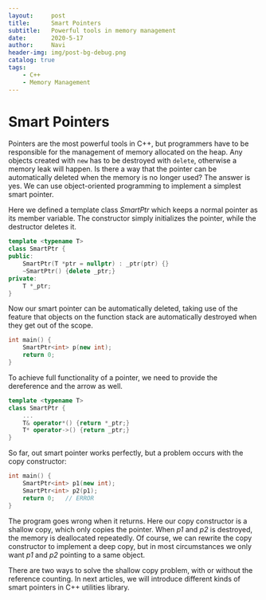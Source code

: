 ```yaml
---
layout:     post
title:      Smart Pointers
subtitle:   Powerful tools in memory management
date:       2020-5-17
author:     Navi
header-img: img/post-bg-debug.png
catalog: true
tags:
    - C++
    - Memory Management
---
```


# Smart Pointers

Pointers are the most powerful tools in C++, but programmers have to be responsible for the management of memory allocated on the heap. Any objects created with `new` has to be destroyed with `delete`, otherwise a memory leak will happen. Is there a way that the pointer can be automatically deleted when the memory is no longer used? The answer is yes. We can use object-oriented programming to implement a simplest smart pointer.

Here we defined a template class *SmartPtr* which keeps a normal pointer as its member variable. The constructor simply initializes the pointer, while the destructor deletes it.

```cpp
template <typename T>
class SmartPtr {
public:
    SmartPtr(T *ptr = nullptr) : _ptr(ptr) {}
    ~SmartPtr() {delete _ptr;}
private:
    T *_ptr;
}
```

Now our smart pointer can be automatically deleted, taking use of the feature that objects on the function stack are automatically destroyed when they get out of the scope.

```cpp
int main() {
    SmartPtr<int> p(new int);
    return 0;
}
```

To achieve full functionality of a pointer, we need to provide the dereference and the arrow as well.

```cpp
template <typename T>
class SmartPtr {
    ...
	T& operator*() {return *_ptr;}
    T* operator->() {return _ptr;}
}
```

So far, out smart pointer works perfectly, but a problem occurs with the copy constructor:

```cpp
int main() {
    SmartPtr<int> p1(new int);
    SmartPtr<int> p2(p1);
    return 0;	// ERROR
}
```

The program goes wrong when it returns. Here our copy constructor is a shallow copy, which only copies the pointer. When *p1* and *p2* is destroyed, the memory is deallocated repeatedly. Of course, we can rewrite the copy constructor to implement a deep copy, but in most circumstances we only want *p1* and *p2* pointing to a same object.

There are two ways to solve the shallow copy problem, with or without the reference counting. In next articles, we will introduce different kinds of smart pointers in C++ utilities library.